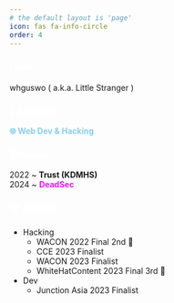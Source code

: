 ```yaml
---
# the default layout is 'page'
icon: fas fa-info-circle
order: 4
---
```


<!-- > Add Markdown syntax content to file `_tabs/about.md`{: .filepath } and it will show up on this page.
{: .prompt-tip } -->

### <span style="color:white">ℹ️ Info</span>
whguswo ( a.k.a. Little Stranger )  

### <span style="color:white">📜 Majority</span>
<span style="color:skyblue">**🌐 Web Dev & Hacking**</span>  

### <span style="color:white">🚩 Teams</span>
2022 ~ **Trust (KDMHS)**  
2024 ~ <span style="color:#e414ff">**DeadSec**</span>  

### <span style="color:white">🏆 Awards</span>
- Hacking
    - WACON 2022 Final 2nd 🥈
    - CCE 2023 Finalist
    - WACON 2023 Finalist
    - WhiteHatContent 2023 Final 3rd 🥉
 - Dev
    - Junction Asia 2023 Finalist



